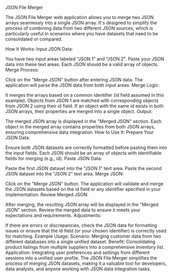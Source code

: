JSON File Merger

The JSON File Merger web application allows you to merge two JSON arrays seamlessly into a single JSON array. It's designed to simplify the process of combining data from two different JSON sources, which is particularly useful in scenarios where you have datasets that need to be consolidated or compared.

How It Works:
Input JSON Data:

You have two input areas labeled "JSON 1" and "JSON 2".
Paste your JSON data into these text areas. Each JSON should be a valid array of objects.
Merge Process:

Click on the "Merge JSON" button after entering JSON data.
The application will parse the JSON data from both input areas.
Merge Logic:

It merges the arrays based on a common identifier (id field assumed in this example).
Objects from JSON 1 are matched with corresponding objects from JSON 2 using their id field.
If an object with the same id exists in both JSON arrays, their properties are merged into a single object.
Output:

The merged JSON array is displayed in the "Merged JSON" section.
Each object in the merged array contains properties from both JSON arrays, ensuring comprehensive data integration.
How to Use It:
Prepare Your JSON Data:

Ensure both JSON datasets are correctly formatted before pasting them into the input fields.
Each JSON should be an array of objects with identifiable fields for merging (e.g., id).
Paste JSON Data:

Paste the first JSON dataset into the "JSON 1" text area.
Paste the second JSON dataset into the "JSON 2" text area.
Merge JSON:

Click on the "Merge JSON" button.
The application will validate and merge the JSON datasets based on the id field or any identifier specified in your implementation.
Review Merged JSON:

After merging, the resulting JSON array will be displayed in the "Merged JSON" section.
Review the merged data to ensure it meets your expectations and requirements.
Adjustments:

If there are errors or discrepancies, check the JSON data for formatting issues or ensure that the id field (or your chosen identifier) is correctly used for matching.
Example Usage:
Scenario: Merging customer data from two different databases into a single unified dataset.
Benefit: Consolidating product listings from multiple suppliers into a comprehensive inventory list.
Application: Integrating user preferences and settings from different sessions into a unified user profile.
The JSON File Merger simplifies the process of merging JSON datasets, making it a valuable tool for developers, data analysts, and anyone working with JSON data integration tasks.
